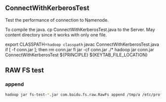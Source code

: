 ## ConnectWithKerberosTest
Test the performance of connection to Namenode.

To compile the java.
cp ConnectWithKerberosTest.java to the Server. May content directory since it works with only one file.

export CLASSPATH=`hadoop classpath`
javac ConnectWithKerberosTest.java
if [ -f conn.jar ]; then
   rm conn.jar
fi
jar -cf conn.jar ./*
hadoop jar conn.jar ConnectWithKerberosTest ${PRINCIPLE} ${KEYTAB_FILE_LOCATION}

## RAW FS test
### append
```bash
hadoop jar fs-test-*.jar com.baidu.fs.raw.RawFs append /tmp/a /etc/profile

```